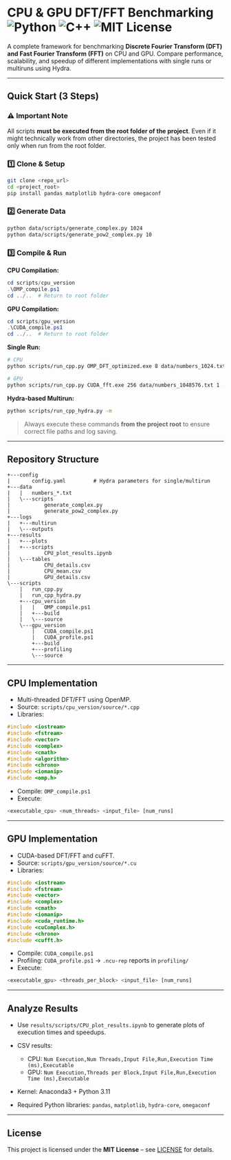 # CPU & GPU DFT/FFT Benchmarking ![Python](https://img.shields.io/badge/python-3.8%2B-blue) ![C++](https://img.shields.io/badge/C%2B%2B-17-brightgreen) ![MIT License](https://img.shields.io/badge/license-MIT-lightgrey)

A complete framework for benchmarking **Discrete Fourier Transform (DFT) and Fast Fourier Transform (FFT)** on CPU and GPU. Compare performance, scalability, and speedup of different implementations with single runs or multiruns using Hydra.

---

## Quick Start (3 Steps)

### ⚠️ Important Note

All scripts **must be executed from the root folder of the project**.
Even if it might technically work from other directories, the project has been tested only when run from the root folder.

### 1️⃣ Clone & Setup

```bash
git clone <repo_url>
cd <project_root>
pip install pandas matplotlib hydra-core omegaconf
```

### 2️⃣ Generate Data

```bash
python data/scripts/generate_complex.py 1024
python data/scripts/generate_pow2_complex.py 10
```

### 3️⃣ Compile & Run

**CPU Compilation:**

```powershell
cd scripts/cpu_version
.\OMP_compile.ps1
cd ../..  # Return to root folder
```

**GPU Compilation:**

```powershell
cd scripts/gpu_version
.\CUDA_compile.ps1
cd ../..  # Return to root folder
```

**Single Run:**

```bash
# CPU
python scripts/run_cpp.py OMP_DFT_optimized.exe 8 data/numbers_1024.txt 1

# GPU
python scripts/run_cpp.py CUDA_fft.exe 256 data/numbers_1048576.txt 1 --cuda
```

**Hydra-based Multirun:**

```bash
python scripts/run_cpp_hydra.py -m
```

> Always execute these commands **from the project root** to ensure correct file paths and log saving.

---

## Repository Structure

```
+---config
|       config.yaml         # Hydra parameters for single/multirun
+---data
|   |   numbers_*.txt
|   \---scripts
|           generate_complex.py
|           generate_pow2_complex.py
+---logs
|   +---multirun
|   \---outputs
+---results
|   +---plots
|   +---scripts
|           CPU_plot_results.ipynb
|   \---tables
|           CPU_details.csv
|           CPU_mean.csv
|           GPU_details.csv
\---scripts
    |   run_cpp.py
    |   run_cpp_hydra.py
    +---cpu_version
    |   |   OMP_compile.ps1
    |   +---build
    |   \---source
    \---gpu_version
        |   CUDA_compile.ps1
        |   CUDA_profile.ps1
        +---build
        +---profiling
        \---source
```

---

## CPU Implementation

* Multi-threaded DFT/FFT using OpenMP.
* Source: `scripts/cpu_version/source/*.cpp`
* Libraries:

```cpp
#include <iostream>
#include <fstream>
#include <vector>
#include <complex>
#include <cmath>
#include <algorithm>
#include <chrono>
#include <iomanip>
#include <omp.h>
```

* Compile: `OMP_compile.ps1`
* Execute:

```bash
<executable_cpu> <num_threads> <input_file> [num_runs]
```

---

## GPU Implementation

* CUDA-based DFT/FFT and cuFFT.
* Source: `scripts/gpu_version/source/*.cu`
* Libraries:

```cpp
#include <iostream>
#include <fstream>
#include <vector>
#include <complex>
#include <cmath>
#include <iomanip>
#include <cuda_runtime.h>
#include <cuComplex.h>
#include <chrono>
#include <cufft.h>
```

* Compile: `CUDA_compile.ps1`
* Profiling: `CUDA_profile.ps1` → `.ncu-rep` reports in `profiling/`
* Execute:

```bash
<executable_gpu> <threads_per_block> <input_file> [num_runs]
```

---

## Analyze Results

* Use `results/scripts/CPU_plot_results.ipynb` to generate plots of execution times and speedups.

* CSV results:

  * CPU: `Num Execution,Num Threads,Input File,Run,Execution Time (ms),Executable`
  * GPU: `Num Execution,Threads per Block,Input File,Run,Execution Time (ms),Executable`

* Kernel: Anaconda3 + Python 3.11

* Required Python libraries: `pandas`, `matplotlib`, `hydra-core`, `omegaconf`

---

## License

This project is licensed under the **MIT License** – see [LICENSE](LICENSE) for details.
